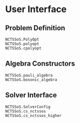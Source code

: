 # User Interface

## Problem Definition

```@docs
NCTSSoS.PolyOpt
NCTSSoS.polyopt
NCTSSoS.cpolyopt
```

## Algebra Constructors

```@docs
NCTSSoS.pauli_algebra
NCTSSoS.bosonic_algebra
```

## Solver Interface

```@docs
NCTSSoS.SolverConfig
NCTSSoS.cs_nctssos
NCTSSoS.cs_nctssos_higher
```
